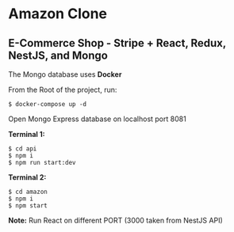 # Amazon Clone

## E-Commerce Shop - Stripe + React, Redux, NestJS, and Mongo

The Mongo database uses **Docker**

From the Root of the project, run:

```
$ docker-compose up -d
```

Open Mongo Express database on localhost port 8081

**Terminal 1:**

```
$ cd api
$ npm i
$ npm run start:dev
```

**Terminal 2:**

```
$ cd amazon
$ npm i
$ npm start
```

**Note:** Run React on different PORT (3000 taken from NestJS API)

